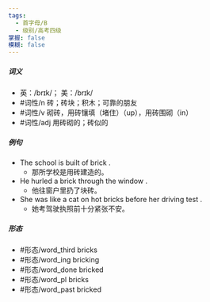 ```yaml
---
tags:
  - 首字母/B
  - 级别/高考四级
掌握: false
模糊: false
---
```

##### 词义
- 英：/brɪk/； 美：/brɪk/
- #词性/n  砖；砖块；积木；可靠的朋友
- #词性/v  砌砖，用砖镶填（堵住）（up），用砖围砌（in）
- #词性/adj  用砖砌的；砖似的
##### 例句
- The school is built of brick .
	- 那所学校是用砖建造的。
- He hurled a brick through the window .
	- 他往窗户里扔了块砖。
- She was like a cat on hot bricks before her driving test .
	- 她考驾驶执照前十分紧张不安。
##### 形态
- #形态/word_third bricks
- #形态/word_ing bricking
- #形态/word_done bricked
- #形态/word_pl bricks
- #形态/word_past bricked
